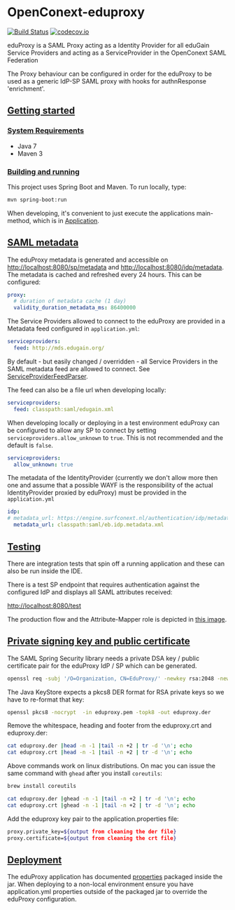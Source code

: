 # OpenConext-eduproxy

[![Build Status](https://travis-ci.org/OpenConext/OpenConext-eduproxy.svg)](https://travis-ci.org/OpenConext/OpenConext-eduproxy)
[![codecov.io](https://codecov.io/gh/OpenConext/OpenConext-eduproxy/coverage.svg)](https://codecov.io/gh/OpenConext/OpenConext-eduproxy)

eduProxy is a SAML Proxy acting as a Identity Provider for all eduGain Service Providers and
acting as a ServiceProvider in the OpenConext SAML Federation

The Proxy behaviour can be configured in order for the eduProxy to be used as a generic IdP-SP SAML proxy with hooks
for authnResponse 'enrichment'.

## [Getting started](#getting-started)

### [System Requirements](#system-requirements)

- Java 7
- Maven 3

### [Building and running](#building-and-running)

This project uses Spring Boot and Maven. To run locally, type:

```bash
mvn spring-boot:run
```

When developing, it's convenient to just execute the applications main-method, which is in [Application](src/main/java/eduproxy/Application.java).

## [SAML metadata](#saml-metadata)

The eduProxy metadata is generated and accessible on [http://localhost:8080/sp/metadata](http://localhost:8080/sp/metadata)
and [http://localhost:8080/idp/metadata](http://localhost:8080/idp/metadata). The metadata is cached and refreshed every 24 hours. This
can be configured:

```yml
proxy:
  # duration of metadata cache (1 day)
  validity_duration_metadata_ms: 86400000
```

The Service Providers allowed to connect to the eduProxy are provided in a Metadata feed configured in ```application.yml```:

```yml
serviceproviders:
  feed: http://mds.edugain.org/
```
By default - but easily changed / overridden - all Service Providers in the SAML metadata feed
are allowed to connect. See [ServiceProviderFeedParser](src/main/java/eduproxy/saml/ServiceProviderFeedParser.java).

The feed can also be a file url when developing locally:

```yml
serviceproviders:
  feed: classpath:saml/edugain.xml
```

When developing locally or deploying in a test environment eduProxy can be configured to allow any SP to connect by
setting `serviceproviders.allow_unknown` to `true`. This is not recommended and the default is `false`.

```yml
serviceproviders:
  allow_unknown: true
```

The metadata of the IdentityProvider (currently we don't allow more then one and assume that a possible WAYF is the
responsibility of the actual IdentityProvider proxied by eduProxy) must be provided in the ```application.yml```

```yml
idp:
# metadata_url: https://engine.surfconext.nl/authentication/idp/metadata
  metadata_url: classpath:saml/eb.idp.metadata.xml
```

## [Testing](#testing)
There are integration tests that spin off a running application and these can also be run inside the IDE.

There is a test SP endpoint that requires authentication against the configured IdP and displays all SAML attributes received:

[http://localhost:8080/test](http://localhost:8080/test)

The production flow and the Attribute-Mapper role is depicted in [this image](src/main/resources/static/images/eduproxy.001.jpeg).

## [Private signing key and public certificate](#signing-keys)

The SAML Spring Security library needs a private DSA key / public certificate pair for the eduProxy IdP / SP which can be generated.

```bash
openssl req -subj '/O=Organization, CN=EduProxy/' -newkey rsa:2048 -new -x509 -days 3652 -nodes -out eduproxy.crt -keyout eduproxy.pem
```

The Java KeyStore expects a pkcs8 DER format for RSA private keys so we have to re-format that key:

```bash
openssl pkcs8 -nocrypt  -in eduproxy.pem -topk8 -out eduproxy.der
```
 
Remove the whitespace, heading and footer from the eduproxy.crt and eduproxy.der:

```bash
cat eduproxy.der |head -n -1 |tail -n +2 | tr -d '\n'; echo
cat eduproxy.crt |head -n -1 |tail -n +2 | tr -d '\n'; echo
```

Above commands work on linux distributions. On mac you can issue the same command with `ghead` after you install `coreutils`:

```bash
brew install coreutils

cat eduproxy.der |ghead -n -1 |tail -n +2 | tr -d '\n'; echo
cat eduproxy.crt |ghead -n -1 |tail -n +2 | tr -d '\n'; echo
```

Add the eduproxy key pair to the application.properties file:

```bash
proxy.private_key=${output from cleaning the der file}
proxy.certificate=${output from cleaning the crt file}
```

## [Deployment](#deployment)
The eduProxy application has documented [properties](src/main/resources/application.yml) packaged inside the jar. When deploying
to a non-local environment ensure you have application.yml properties outside of the packaged jar to override
the eduProxy configuration.
